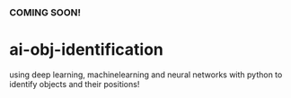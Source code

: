 ### COMING SOON!

# ai-obj-identification
using deep learning, machinelearning and neural networks with python to identify objects and their positions!
